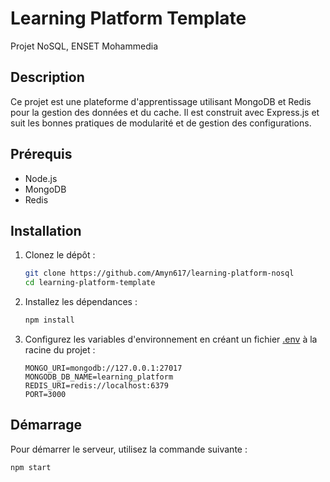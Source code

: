 # Learning Platform Template

Projet NoSQL, ENSET Mohammedia

## Description

Ce projet est une plateforme d'apprentissage utilisant MongoDB et Redis pour la gestion des données et du cache. Il est construit avec Express.js et suit les bonnes pratiques de modularité et de gestion des configurations.

## Prérequis

- Node.js
- MongoDB
- Redis

## Installation

1. Clonez le dépôt :
    ```bash
    git clone https://github.com/Amyn617/learning-platform-nosql
    cd learning-platform-template
    ```

2. Installez les dépendances :
    ```bash
    npm install
    ```

3. Configurez les variables d'environnement en créant un fichier [.env](http://_vscodecontentref_/0) à la racine du projet :
    ```properties
    MONGO_URI=mongodb://127.0.0.1:27017
    MONGODB_DB_NAME=learning_platform
    REDIS_URI=redis://localhost:6379
    PORT=3000
    ```

## Démarrage

Pour démarrer le serveur, utilisez la commande suivante :
```bash
npm start